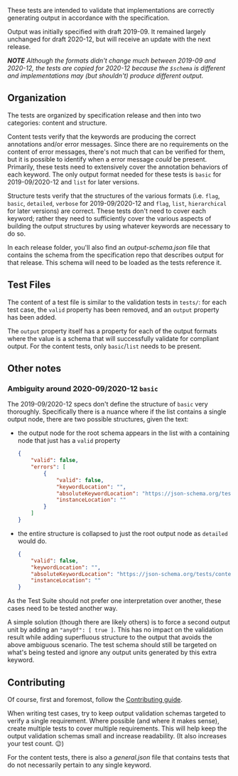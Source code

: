 These tests are intended to validate that implementations are correctly generating output in accordance with the specification.

Output was initially specified with draft 2019-09.  It remained largely unchanged for draft 2020-12, but will receive an update with the next release.

_**NOTE** Although the formats didn't change much between 2019-09 and 2020-12, the tests are copied for 2020-12 because the `$schema` is different and implementations may (but shouldn't) produce different output._

## Organization

The tests are organized by specification release and then into two categories: content and structure.

Content tests verify that the keywords are producing the correct annotations and/or error messages.  Since there are no requirements on the content of error messages, there's not much that can be verified for them, but it is possible to identify when a error message _could_ be present.  Primarily, these tests need to extensively cover the annotation behaviors of each keyword.  The only output format needed for these tests is `basic` for 2019-09/2020-12 and `list` for later versions.

Structure tests verify that the structures of the various formats (i.e. `flag`, `basic`, `detailed`, `verbose` for 2019-09/2020-12 and `flag`, `list`, `hierarchical` for later versions) are correct.  These tests don't need to cover each keyword; rather they need to sufficiently cover the various aspects of building the output structures by using whatever keywords are necessary to do so.

In each release folder, you'll also find an _output-schema.json_ file that contains the schema from the specification repo that describes output for that release.  This schema will need to be loaded as the tests reference it.

## Test Files

The content of a test file is similar to the validation tests in `tests/`: for each test case, the `valid` property has been removed, and an `output` property has been added.

The `output` property itself has a property for each of the output formats where the value is a schema that will successfully validate for compliant output.  For the content tests, only `basic`/`list` needs to be present.

## Other notes

### Ambiguity around 2020-09/2020-12 `basic`

The 2019-09/2020-12 specs don't define the structure of `basic` very thoroughly.  Specifically there is a nuance where if the list contains a single output node, there are two possible structures, given the text:

- the output node for the root schema appears in the list with a containing node that just has a `valid` property
    ```json
    {
        "valid": false,
        "errors": [
            {
                "valid": false,
                "keywordLocation": "",
                "absoluteKeywordLocation": "https://json-schema.org/tests/content/draft2019-09/general/0",
                "instanceLocation": ""
            }
        ]
    }
    ```
- the entire structure is collapsed to just the root output node as `detailed` would do.
    ```json
    {
        "valid": false,
        "keywordLocation": "",
        "absoluteKeywordLocation": "https://json-schema.org/tests/content/draft2019-09/general/0",
        "instanceLocation": ""
    }
    ```
As the Test Suite should not prefer one interpretation over another, these cases need to be tested another way.

A simple solution (though there are likely others) is to force a second output unit by adding an `"anyOf": [ true ]`.  This has no impact on the validation result while adding superfluous structure to the output that avoids the above ambiguous scenario.  The test schema should still be targeted on what's being tested and ignore any output units generated by this extra keyword.

## Contributing

Of course, first and foremost, follow the [Contributing guide](/CONTRIBUTING.md).

When writing test cases, try to keep output validation schemas targeted to verify a single requirement.  Where possible (and where it makes sense), create multiple tests to cover multiple requirements.  This will help keep the output validation schemas small and increase readability.  (It also increases your test count. 😉)

For the content tests, there is also a _general.json_ file that contains tests that do not necessarily pertain to any single keyword.
<!-- This general.json file may be added to the structure tests later, but I haven't gotten to them yet, so I don't know. -->

